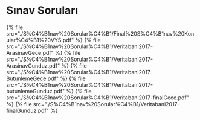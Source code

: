 # Sınav Soruları

<!--Index-->

{% file src="./S%C4%B1nav%20Sorular%C4%B1/Final%20S%C4%B1nav%20Konular%C4%B1%20VYS.pdf" %}
{% file src="./S%C4%B1nav%20Sorular%C4%B1/Veritabani2017-ArasinavGece.pdf" %}
{% file src="./S%C4%B1nav%20Sorular%C4%B1/Veritabani2017-ArasinavGunduz.pdf" %}
{% file src="./S%C4%B1nav%20Sorular%C4%B1/Veritabani2017-ButunlemeGece.pdf" %}
{% file src="./S%C4%B1nav%20Sorular%C4%B1/Veritabani2017-butunlemeGunduz.pdf" %}
{% file src="./S%C4%B1nav%20Sorular%C4%B1/Veritabani2017-finalGece.pdf" %}
{% file src="./S%C4%B1nav%20Sorular%C4%B1/Veritabani2017-finalGunduz.pdf" %}

<!--Index-->
